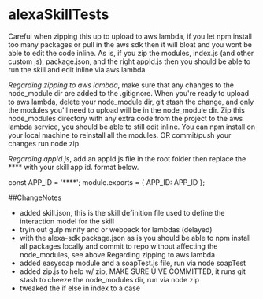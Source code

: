 # alexaSkillTests
Careful when zipping this up to upload to aws lambda, if you let npm install too many packages or pull in the aws sdk then it will bloat and you wont be able to edit the code inline. As is, if you zip the modules, index.js (and other custom js), package.json, and the right appId.js then you should be able to run the skill and edit inline via aws lambda.

*Regarding zipping to aws lambda*, make sure that any changes to the node_module dir are added to the .gitignore. When you're ready to upload to aws lambda, delete your node_module dir, git stash the change, and only the modules you'll need to upload will be in the node_module dir. Zip this node_modules directory with any extra code from the project to the aws lambda service, you should be able to still edit inline. You can npm install on your local machine to reinstall all the modules.
OR
commit/push your changes
run node zip

*Regarding appId.js*, add an appId.js file in the root folder then replace the **** with your skill app id. format below.

const APP_ID = '****';
module.exports = {
	APP_ID: APP_ID
};

##ChangeNotes
	
- added skill.json, this is the skill definition file used to define the interaction model for the skill
- tryin out gulp minify and or webpack for lambdas (delayed)
- with the alexa-sdk package.json as is you should be able to npm install all packages locally and commit to repo without affecting the node_modules, see above Regarding zipping to aws lambda
- added easysoap module and a soapTest.js file, run via node soapTest
- added zip.js to help w/ zip, MAKE SURE U'VE COMMITTED, it runs git stash to cheeze the node_modules dir, run via node zip
- tweaked the if else in index to a case